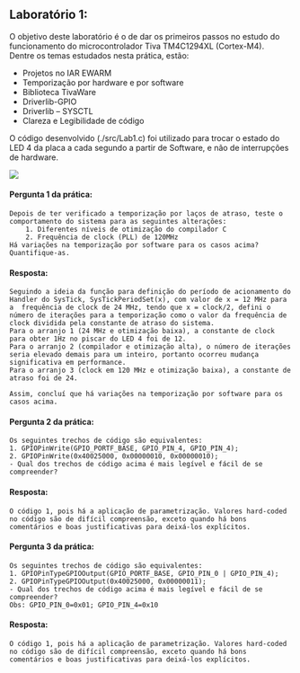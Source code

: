 ## Laboratório 1:  
   O objetivo deste laboratório é o de dar os primeiros passos no estudo do funcionamento do microcontrolador Tiva TM4C1294XL (Cortex-M4).  
   Dentre os temas estudados nesta prática, estão: 
   - Projetos no IAR EWARM
   - Temporização por hardware e por software
   - Biblioteca TivaWare
   - Driverlib-GPIO
   - Driverlib – SYSCTL
   - Clareza e Legibilidade de código

   O código desenvolvido (./src/Lab1.c) foi utilizado para trocar o estado do LED 4 da placa a cada segundo a partir de Software, e não de interrupções de hardware.  

![](.\Figures\Lab1_Fluxograma.jpg)

#### Pergunta 1 da prática:  
    Depois de ter verificado a temporização por laços de atraso, teste o comportamento do sistema para as seguintes alterações:
        1. Diferentes níveis de otimização do compilador C
        2. Frequência de clock (PLL) de 120MHz  
    Há variações na temporização por software para os casos acima? Quantifique-as.
#### Resposta:
    Seguindo a ideia da função para definição do período de acionamento do Handler do SysTick, SysTickPeriodSet(x), com valor de x = 12 MHz para a  frequência de clock de 24 MHz, tendo que x = clock/2, defini o número de iterações para a temporização como o valor da frequência de clock dividida pela constante de atraso do sistema.
    Para o arranjo 1 (24 MHz e otimização baixa), a constante de clock para obter 1Hz no piscar do LED 4 foi de 12.
    Para o arranjo 2 (compilador e otimização alta), o número de iterações seria elevado demais para um inteiro, portanto ocorreu mudança significativa em performance. 
    Para o arranjo 3 (clock em 120 MHz e otimização baixa), a constante de atraso foi de 24.  

    Assim, concluí que há variações na temporização por software para os casos acima.

#### Pergunta 2 da prática:  
    Os seguintes trechos de código são equivalentes:
    1. GPIOPinWrite(GPIO_PORTF_BASE, GPIO_PIN_4, GPIO_PIN_4);
    2. GPIOPinWrite(0x40025000, 0x00000010, 0x00000010);
    - Qual dos trechos de código acima é mais legível e fácil de se compreender?
#### Resposta:
    O código 1, pois há a aplicação de parametrização. Valores hard-coded no código são de difícil compreensão, exceto quando há bons comentários e boas justificativas para deixá-los explícitos.

#### Pergunta 3 da prática:
    Os seguintes trechos de código são equivalentes:
    1. GPIOPinTypeGPIOOutput(GPIO_PORTF_BASE, GPIO_PIN_0 | GPIO_PIN_4);
    2. GPIOPinTypeGPIOOutput(0x40025000, 0x00000011);
    - Qual dos trechos de código acima é mais legível e fácil de se compreender?
    Obs: GPIO_PIN_0=0x01; GPIO_PIN_4=0x10
#### Resposta:
    O código 1, pois há a aplicação de parametrização. Valores hard-coded no código são de difícil compreensão, exceto quando há bons comentários e boas justificativas para deixá-los explícitos.
